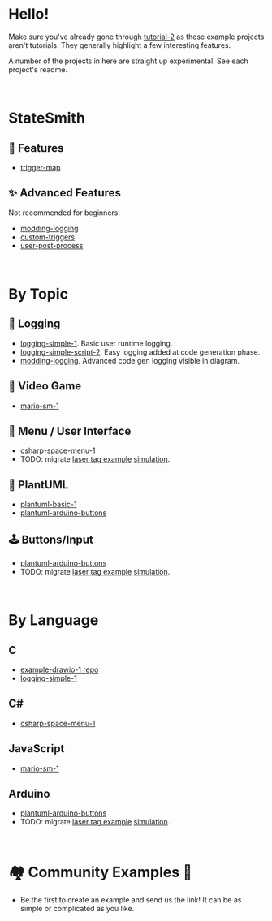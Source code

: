 # Hello!
Make sure you've already gone through [tutorial-2](https://github.com/StateSmith/tutorial-2) as these example projects aren't tutorials. They generally highlight a few interesting features.

A number of the projects in here are straight up experimental. See each project's readme.



<br>

# StateSmith
## 🌟 Features
* [trigger-map](./trigger-map/README.md)

## ✨ Advanced Features
Not recommended for beginners.
* [modding-logging](./modding-logging/README.md)
* [custom-triggers](./custom-triggers/README.md)
* [user-post-process](./user-post-process/README.md)



<br>

# By Topic

## 📝 Logging
* [logging-simple-1](./logging-simple-1/README.md). Basic user runtime logging.
* [logging-simple-script-2](./logging-simple-script-2/README.md). Easy logging added at code generation phase.
* [modding-logging](./modding-logging/README.md). Advanced code gen logging visible in diagram.

## 👾 Video Game
* [mario-sm-1](./mario-sm-1/README.md)

## 📱 Menu / User Interface
* [csharp-space-menu-1](csharp-space-menu-1/README.md)
* TODO: migrate [laser tag example](https://www.youtube.com/watch?v=9czSDothuzM) [simulation](https://wokwi.com/projects/351165738904453719).

## 🌱 PlantUML
* [plantuml-basic-1](./plantuml-basic-1/README.md)
* [plantuml-arduino-buttons](./plantuml-arduino-buttons/README.md)

## 🕹️ Buttons/Input
* [plantuml-arduino-buttons](./plantuml-arduino-buttons/README.md)
* TODO: migrate [laser tag example](https://www.youtube.com/watch?v=9czSDothuzM) [simulation](https://wokwi.com/projects/351165738904453719).



<br>

# By Language

## C
* [example-drawio-1 repo](https://github.com/StateSmith/example-drawio-1)
* [logging-simple-1](./logging-simple-1/README.md)

## C#
* [csharp-space-menu-1](csharp-space-menu-1/README.md)

## JavaScript
* [mario-sm-1](./mario-sm-1/README.md)

## Arduino
* [plantuml-arduino-buttons](./plantuml-arduino-buttons/README.md)
* TODO: migrate [laser tag example](https://www.youtube.com/watch?v=9czSDothuzM) [simulation](https://wokwi.com/projects/351165738904453719).


<br>

# 🏘️ Community Examples 🎁
* Be the first to create an example and send us the link! It can be as simple or complicated as you like.
